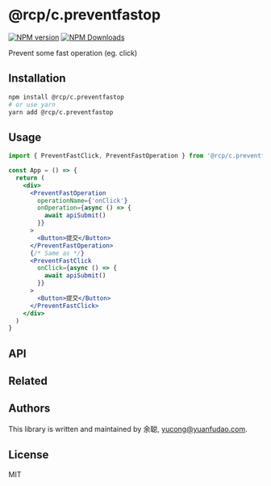 # @rcp/c.preventfastop

[![NPM version](https://img.shields.io/npm/v/@rcp/c.preventfastop.svg?style=flat-square)](https://www.npmjs.com/package/@rcp/c.preventfastop)
[![NPM Downloads](https://img.shields.io/npm/dm/@rcp/c.preventfastop.svg?style=flat-square&maxAge=43200)](https://www.npmjs.com/package/@rcp/c.preventfastop)

Prevent some fast operation (eg. click)

## Installation

```bash
npm install @rcp/c.preventfastop
# or use yarn
yarn add @rcp/c.preventfastop
```

## Usage

```jsx
import { PreventFastClick, PreventFastOperation } from '@rcp/c.preventfastop'

const App = () => {
  return (
    <div>
      <PreventFastOperation
        operationName={'onClick'}
        onOperation={async () => {
          await apiSubmit()
        }}
      >
        <Button>提交</Button>
      </PreventFastOperation>
      {/* Same as */}
      <PreventFastClick
        onClick={async () => {
          await apiSubmit()
        }}
      >
        <Button>提交</Button>
      </PreventFastClick>
    </div>
  )
}
```

## API

## Related

## Authors

This library is written and maintained by 余聪, <a href="mailto:yucong@yuanfudao.com">yucong@yuanfudao.com</a>.

## License

MIT
